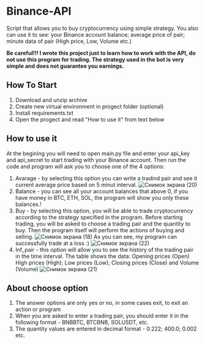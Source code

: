 # Binance-API
Script that allows you to buy cryptocurrency using simple strategy. You also can use it to see: your Binance account balance; average price of pair; minute data of pair (High price, Low, Volume etc.)  

**Be careful!!! I wrote this project just to learn how to work with the API, do not use this program for trading. The strategy used in the bot is very simple and does not guarantee you earnings.**

## How To Start
1. Download and unzip archive
2. Create new virtual environment in progect folder (optional)
3. Install requirements.txt
4. Open the progect and read "How to use it" from text below
## How to use it
At the begining  you will need to open main.py file and enter your api_key and api_secret to start trading with your Binance account. 
Then run the code and program will ask you to choose one of the 4 options:

1. Avarage - by selecting this option you can write a tradind pair and see it current average price based on 5 minut interval. ![Снимок экрана (20)](https://user-images.githubusercontent.com/47400349/163309233-c4d04002-8c98-4f7e-af4f-09d2eb390f13.png)
2. Balance - you can see all your account balances that above 0, if you have money in BTC, ETH, SOL, the program will show you only these balances.!
3. Buy - by selecting this option, you will be able to trade cryptocurrency according to the strategy specified in the program. Before starting trading, you will be asked to choose a trading pair and the quantity to buy. Then the program itself will perform the actions of buying and selling. ![Снимок экрана (18)](https://user-images.githubusercontent.com/47400349/163308788-0174dc81-e7ce-4818-93f0-5715caeac4ac.png)
As you can see, my program can successfully trade at a loss :)
![Снимок экрана (22)](https://user-images.githubusercontent.com/47400349/163308683-4f6038e6-9dc2-4c9a-9248-a9e7339fc9b8.png)
4. Inf_pair - this option will allow you to see the history of the trading pair in the time interval. The table shows the data: Opening prices (Open) High prices (High); Low prices (Low); Closing prices (Close) and Volume (Volume) ![Снимок экрана (21)](https://user-images.githubusercontent.com/47400349/163309206-ffca8612-6407-4740-89a7-190e6b2bfbfa.png)

## About choose option
1. The answer options are only yes or no, in some cases exit, to exit an action or program
2. When you are asked to enter a trading pair, you should enter it in the following format - BNBBTC, BTCBNB, SOLUSDT, etc.
3. The quantity values are entered in decimal format - 0.222; 400.0; 0.002 etc.
